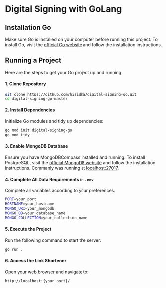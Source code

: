 # Digital Signing with GoLang

## Installation Go

Make sure Go is installed on your computer before running this project.
To install Go, visit the [official Go website](https://golang.org/) and follow the installation instructions.

## Running a Project

Here are the steps to get your Go project up and running:

#### 1. Clone Repository

```bash
git clone https://github.com/hizidha/digital-signing-go.git
cd digital-signing-go-master
```

#### 2. Install Dependencies
Initialize Go modules and tidy up dependencies:
```bash
go mod init digital-signing-go
go mod tidy
```

#### 3. Enable MongoDB Database
Ensure you have MongoDBCompass installed and running. To install PostgreSQL, visit the [official MongoDB website](https://www.mongodb.com/docs/manual/installation/) and follow the installation instructions. Commanly was running at [localhost:27017](http://localhost:27017).

#### 4. Complete All Data Requirements in ``.env``
Complete all variables according to your preferences.
```bash
PORT=your_port
HOSTNAME=your_hostname
MONGO_URI=your_mongodb
MONGO_DB=your_database_name
MONGO_COLLECTION=your_collection_name
```

#### 5. Execute the Project
Run the following command to start the server:
```bash
go run .
```

#### 6. Access the Link Shortener
Open your web browser and navigate to:
```bash
http://localhost:{your_port}/
```